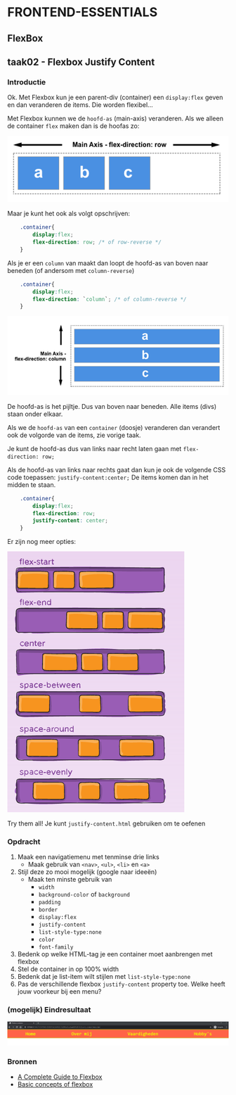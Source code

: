 # FRONTEND-ESSENTIALS

## FlexBox

## taak02 - Flexbox Justify Content

### Introductie

Ok. Met Flexbox kun je een parent-div (container) een `display:flex` geven en dan veranderen de items. Die worden flexibel...

Met Flexbox kunnen we de `hoofd-as` (main-axis) veranderen. Als we alleen de container `flex` maken dan is de hoofas zo:

![Main axis](images/main-axis.png)

Maar je kunt het ook als volgt opschrijven:

```css
    .container{
        display:flex;
        flex-direction: row; /* of row-reverse */
    }
```

Als je er een `column` van maakt dan loopt de hoofd-as van boven naar beneden  (of andersom met `column-reverse`)

```css
    .container{
        display:flex;
        flex-direction: `column`; /* of column-reverse */
    }
```

![main axis-column](images/main-axis-column.png)

De hoofd-as is het pijltje. Dus van boven naar beneden. Alle items (divs) staan onder elkaar.

Als we de `hoofd-as` van een `container` (doosje) veranderen dan verandert ook de volgorde van de items, zie vorige taak.

Je kunt de hoofd-as dus van links naar recht laten gaan met `flex-direction: row;`

Als de hoofd-as van links naar rechts gaat dan kun je ook de volgende CSS code toepassen: `justify-content:center;` De items komen dan in het midden te staan.

```css
    .container{
        display:flex;
        flex-direction: row;
        justify-content: center;
    }
```

Er zijn nog meer opties:

![justify content](images/justify-content.png)

Try them all! Je kunt `justify-content.html` gebruiken om te oefenen

### Opdracht

1. Maak een navigatiemenu met tenminse drie links
   - Maak gebruik van `<nav>`, `<ul>`, `<li>` en `<a>`
2. Stijl deze zo mooi mogelijk (google naar ideeën)
   - Maak ten minste gebruik van
     - `width`
     - `background-color` of `background`
     - `padding`
     - `border`
     - `display:flex`
     - `justify-content`
     - `list-style-type:none`
     - `color`
     - `font-family`
3. Bedenk op welke HTML-tag je een container moet aanbrengen met flexbox
4. Stel de container in op 100% width
5. Bedenk dat je list-item wilt stijlen met `list-style-type:none`
6. Pas de verschillende flexbox `justify-content` property toe. Welke heeft jouw voorkeur bij een menu?

### (mogelijk) Eindresultaat

![Menu](images/menu.png)

### Bronnen

- [A Complete Guide to Flexbox](https://css-tricks.com/snippets/css/a-guide-to-flexbox/)
- [Basic concepts of flexbox](https://developer.mozilla.org/en-US/docs/Web/CSS/CSS_Flexible_Box_Layout/Basic_Concepts_of_Flexbox)

